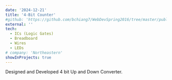 ```yaml
---
date: '2024-12-21'
title: '4-Bit Counter'
#github: 'https://github.com/bchiang7/WebDevSpring2016/tree/master/public/project'
external: ''
tech:
  - ICs (Logic Gates)
  - Breadboard
  - Wires
  - LEDs
# company: 'Northeastern'
showInProjects: true
---
```


Designed and Developed 4 bit Up and Down Converter.



